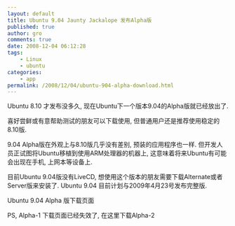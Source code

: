 ```yaml
---
layout: default
title: Ubuntu 9.04 Jaunty Jackalope 发布Alpha版
published: true
author: gro
comments: true
date: 2008-12-04 06:12:28
tags:
    - Linux
    - ubuntu
categories:
    - app
permalink: /2008/12/04/ubuntu-904-alpha-download.html
---
```

 Ubuntu 8.10 才发布没多久, 现在Ubuntu下一个版本9.04的Alpha版就已经放出了.

喜好尝鲜或有意帮助测试的朋友可以下载使用, 但普通用户还是推荐使用稳定的8.10版.

9.04 Alpha版在外观上与8.10版几乎没有差别, 预装的应用程序也一样. 但开发人员正试图将Ubuntu移植到使用ARM处理器的机器上, 这意味着将来Ubuntu有可能会出现在手机, 上网本等设备上.



目前Ubuntu 9.04版没有LiveCD, 想使用这个版本的朋友需要下载Alternate或者Server版来安装了. Ubuntu 9.04 目前计划与2009年4月23号发布完整版.

Ubuntu 9.04 Alpha 版下载页面

PS, Alpha-1 下载页面已经失效了, 在这里下载Alpha-2